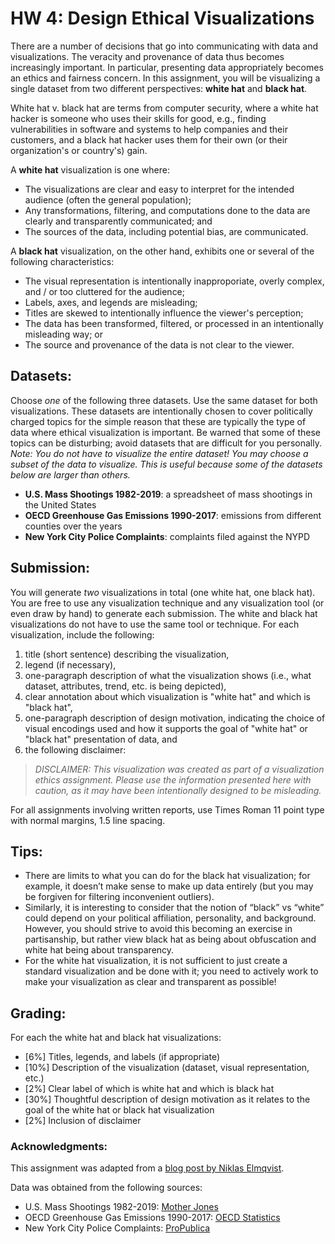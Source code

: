 # HW 4: Design Ethical Visualizations

There are a number of decisions that go into communicating with data and visualizations. The veracity and provenance of data thus becomes increasingly important. In particular, presenting data appropriately becomes an ethics and fairness concern. In this assignment, you will be visualizing a single dataset from two different perspectives: **white hat** and **black hat**.

White hat v. black hat are terms from computer security, where a white hat hacker is someone who uses their skills for good, e.g., finding vulnerabilities in software and systems to help companies and their customers, and a black hat hacker uses them for their own (or their organization's or country's) gain.

A **white hat** visualization is one where:
- The visualizations are clear and easy to interpret for the intended audience (often the general population);
- Any transformations, filtering, and computations done to the data are clearly and transparently communicated; and
- The sources of the data, including potential bias, are communicated.

A **black hat** visualization, on the other hand, exhibits one or several of the following characteristics:
- The visual representation is intentionally inapproporiate, overly complex, and / or too cluttered for the audience;
- Labels, axes, and legends are misleading;
- Titles are skewed to intentionally influence the viewer's perception;
- The data has been transformed, filtered, or processed in an intentionally misleading way; or
- The source and provenance of the data is not clear to the viewer.

## Datasets:
Choose *one* of the following three datasets. Use the same dataset for both visualizations. These datasets are intentionally chosen to cover politically charged topics for the simple reason that these are typically the type of data where ethical visualization is important. Be warned that some of these topics can be disturbing; avoid datasets that are difficult for you personally. *Note: You do not have to visualize the entire dataset! You may choose a subset of the data to visualize. This is useful because some of the datasets below are larger than others.*
- **U.S. Mass Shootings 1982-2019**: a spreadsheet of mass shootings in the United States 
- **OECD Greenhouse Gas Emissions 1990-2017**: emissions from different counties over the years
- **New York City Police Complaints**: complaints filed against the NYPD 

## Submission:
You will generate *two* visualizations in total (one white hat, one black hat). You are free to use any visualization technique and any visualization tool (or even draw by hand) to generate each submission. The white and black hat visualizations do not have to use the same tool or technique. For each visualization, include the following: 
1. title (short sentence) describing the visualization,
2. legend (if necessary),
3. one-paragraph description of what the visualization shows (i.e., what dataset, attributes, trend, etc. is being depicted),
4. clear annotation about which visualization is "white hat" and which is "black hat",
5. one-paragraph description of design motivation, indicating the choice of visual encodings used and how it supports the goal of "white hat" or "black hat" presentation of data, and
6. the following disclaimer: 
> *DISCLAIMER: This visualization was created as part of a visualization ethics assignment. Please use the information presented here with caution, as it may have been intentionally designed to be misleading.*

For all assignments involving written reports, use Times Roman 11 point type with normal margins, 1.5 line spacing. 

## Tips:
- There are limits to what you can do for the black hat visualization; for example, it doesn’t make sense to make up data entirely (but you may be forgiven for filtering inconvenient outliers).
- Similarly, it is interesting to consider that the notion of “black” vs “white” could depend on your political affiliation, personality, and background. However, you should strive to avoid this becoming an exercise in partisanship, but rather view black hat as being about obfuscation and white hat being about transparency.
- For the white hat visualization, it is not sufficient to just create a standard visualization and be done with it; you need to actively work to make your visualization as clear and transparent as possible!

## Grading: 
For each the white hat and black hat visualizations: 
- [6%] Titles, legends, and labels (if appropriate)
- [10%] Description of the visualization (dataset, visual representation, etc.)
- [2%] Clear label of which is white hat and which is black hat
- [30%] Thoughtful description of design motivation as it relates to the goal of the white hat or black hat visualization
- [2%] Inclusion of disclaimer


### Acknowledgments: 
This assignment was adapted from a [blog post by Niklas Elmqvist](https://niklaselmqvist.medium.com/teaching-ethics-for-visualization-b48e3ced84df).

Data was obtained from the following sources:
- U.S. Mass Shootings 1982-2019: [Mother Jones](https://www.motherjones.com/politics/2012/12/mass-shootings-mother-jones-full-data/)
- OECD Greenhouse Gas Emissions 1990-2017: [OECD Statistics](https://stats.oecd.org/Index.aspx?DataSetCode=AIR_GHG)
- New York City Police Complaints: [ProPublica](https://www.propublica.org/datastore/dataset/civilian-complaints-against-new-york-city-police-officers)
